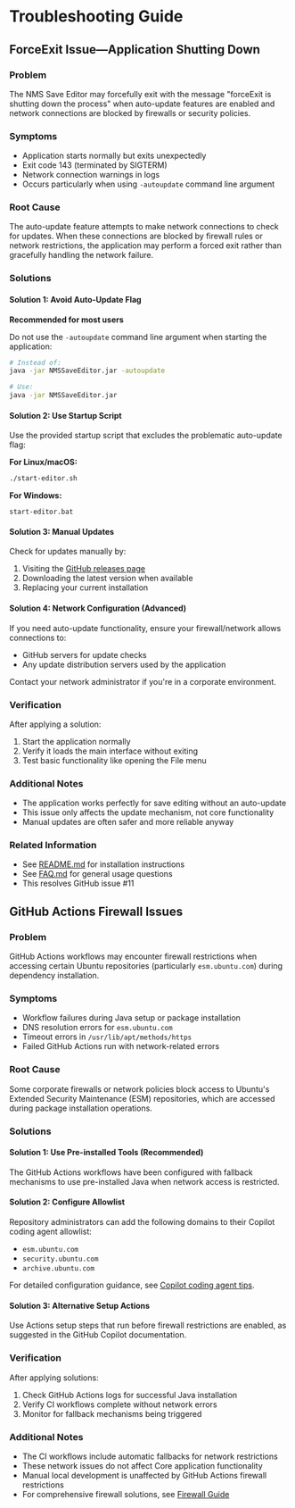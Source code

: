 # Troubleshooting Guide

## ForceExit Issue—Application Shutting Down

### Problem
The NMS Save Editor may forcefully exit with the message "forceExit is shutting down the process" when auto-update features are enabled and network connections are blocked by firewalls or security policies.

### Symptoms
- Application starts normally but exits unexpectedly
- Exit code 143 (terminated by SIGTERM)
- Network connection warnings in logs
- Occurs particularly when using `-autoupdate` command line argument

### Root Cause
The auto-update feature attempts to make network connections to check for updates. When these connections are blocked by firewall rules or network restrictions, the application may perform a forced exit rather than gracefully handling the network failure.

### Solutions

#### Solution 1: Avoid Auto-Update Flag
**Recommended for most users**

Do not use the `-autoupdate` command line argument when starting the application:

```bash
# Instead of:
java -jar NMSSaveEditor.jar -autoupdate

# Use:
java -jar NMSSaveEditor.jar
```

#### Solution 2: Use Startup Script
Use the provided startup script that excludes the problematic auto-update flag:

**For Linux/macOS:**
```bash
./start-editor.sh
```

**For Windows:**
```batch
start-editor.bat
```

#### Solution 3: Manual Updates
Check for updates manually by:
1. Visiting the [GitHub releases page](https://github.com/ap0ught/NMSSaveEditor/releases)
2. Downloading the latest version when available
3. Replacing your current installation

#### Solution 4: Network Configuration (Advanced)
If you need auto-update functionality, ensure your firewall/network allows connections to:
- GitHub servers for update checks
- Any update distribution servers used by the application

Contact your network administrator if you're in a corporate environment.

### Verification
After applying a solution:
1. Start the application normally
2. Verify it loads the main interface without exiting
3. Test basic functionality like opening the File menu

### Additional Notes
- The application works perfectly for save editing without an auto-update
- This issue only affects the update mechanism, not core functionality
- Manual updates are often safer and more reliable anyway

### Related Information
- See [README.md](README.md) for installation instructions
- See [FAQ.md](FAQ.md) for general usage questions
- This resolves GitHub issue #11

## GitHub Actions Firewall Issues

### Problem
GitHub Actions workflows may encounter firewall restrictions when accessing certain Ubuntu repositories (particularly `esm.ubuntu.com`) during dependency installation.

### Symptoms
- Workflow failures during Java setup or package installation
- DNS resolution errors for `esm.ubuntu.com`
- Timeout errors in `/usr/lib/apt/methods/https`
- Failed GitHub Actions run with network-related errors

### Root Cause
Some corporate firewalls or network policies block access to Ubuntu's Extended Security Maintenance (ESM) repositories, which are accessed during package installation operations.

### Solutions

#### Solution 1: Use Pre-installed Tools (Recommended)
The GitHub Actions workflows have been configured with fallback mechanisms to use pre-installed Java when network access is restricted.

#### Solution 2: Configure Allowlist
Repository administrators can add the following domains to their Copilot coding agent allowlist:
- `esm.ubuntu.com`
- `security.ubuntu.com`
- `archive.ubuntu.com`

For detailed configuration guidance, see [Copilot coding agent tips](https://gh.io/copilot-coding-agent-tips).

#### Solution 3: Alternative Setup Actions
Use Actions setup steps that run before firewall restrictions are enabled, as suggested in the GitHub Copilot documentation.

### Verification
After applying solutions:
1. Check GitHub Actions logs for successful Java installation
2. Verify CI workflows complete without network errors
3. Monitor for fallback mechanisms being triggered

### Additional Notes
- The CI workflows include automatic fallbacks for network restrictions
- These network issues do not affect Core application functionality
- Manual local development is unaffected by GitHub Actions firewall restrictions
- For comprehensive firewall solutions, see [Firewall Guide](docs/FIREWALL_GUIDE.md)